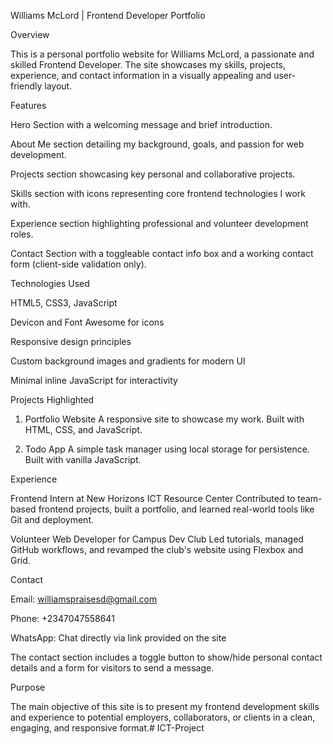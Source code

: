 Williams McLord | Frontend Developer Portfolio

Overview

This is a personal portfolio website for Williams McLord, a passionate and skilled Frontend Developer. The site showcases my skills, projects, experience, and contact information in a visually appealing and user-friendly layout.

Features

Hero Section with a welcoming message and brief introduction.

About Me section detailing my background, goals, and passion for web development.

Projects section showcasing key personal and collaborative projects.

Skills section with icons representing core frontend technologies I work with.

Experience section highlighting professional and volunteer development roles.

Contact Section with a toggleable contact info box and a working contact form (client-side validation only).


Technologies Used

HTML5, CSS3, JavaScript

Devicon and Font Awesome for icons

Responsive design principles

Custom background images and gradients for modern UI

Minimal inline JavaScript for interactivity


Projects Highlighted

1. Portfolio Website
A responsive site to showcase my work. Built with HTML, CSS, and JavaScript.


2. Todo App
A simple task manager using local storage for persistence. Built with vanilla JavaScript.



Experience

Frontend Intern at New Horizons ICT Resource Center
Contributed to team-based frontend projects, built a portfolio, and learned real-world tools like Git and deployment.

Volunteer Web Developer for Campus Dev Club
Led tutorials, managed GitHub workflows, and revamped the club's website using Flexbox and Grid.


Contact

Email: williamspraisesd@gmail.com

Phone: +2347047558641

WhatsApp: Chat directly via link provided on the site


The contact section includes a toggle button to show/hide personal contact details and a form for visitors to send a message.

Purpose

The main objective of this site is to present my frontend development skills and experience to potential employers, collaborators, or clients in a clean, engaging, and responsive format.# ICT-Project
